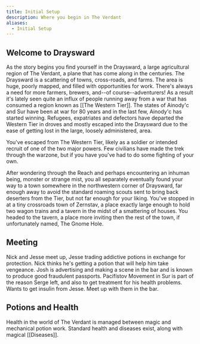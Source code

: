 ```yaml
---
title: Initial Setup
description: Where you begin in The Verdant
aliases:
  - Initial Setup
---
```

## Welcome to Draysward

As the story begins you find yourself in the Draysward, a large agricultural region of The Verdant, a plane that has come along in the centuries. The Draysward is a scattering of towns, cross-roads, and farms. The area is huge, poorly mapped, and filled with opportunities for work. There's always a need for more farmers, brewers, and--of course--adventurers! As a result it's lately seen quite an influx of people running away from a war that has consumed a region known as [[The Western Tier]]. The states of Ainody'c and Sur have been at war for 80 years and in the last few, Ainody'c has started winning. Refugees, expatriates and defectors have departed the Western Tier in droves and mostly escaped into the Draysward due to the ease of getting lost in the large, loosely administered, area.

You've escaped from The Western Tier, likely as a soldier or intended recruit of one of the two major powers. Few civilians have made the trek through the warzone, but if you have you've had to do some fighting of your own. 

After wondering through the Reach and perhaps encountering an inhuman being, monster or strange mist, you all separately eventually found your way to a town somewhere in the northwestern corner of Draysward, far enough away to avoid the standard roaming scouts sent to bring back deserters from the Tier, but not far enough for your liking. You've stopped in at a tiny crossroads town of Zernstav, a place exactly large enough to hold two wagon trains and a tavern in the midst of a smattering of houses. You headed to the tavern, a place more inviting then the rest of the town, if unfortunately named, The Gnome Hole. 

## Meeting

Nick and Jesse meet up, Jesse trading addictive potions in exchange for protection. Nick thinks he's getting a potion that will help him take vengeance. Josh is advertising and making a scene in the bar and is known to produce good fraudulent passports. Pacifístov Movement in Sur is part of the reason Serge left, and also to get treatment for his health problems. Wants to get insulin from Jesse. Meet up with them in the bar. 

## Potions and Health 

Health in the world of The Verdant is managed between magic and mechanical potion work. Standard health and diseases exist, along with magical [[Diseases]]. 